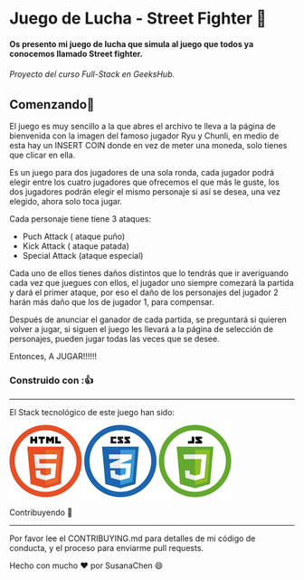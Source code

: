 # Juego de Lucha - Street Fighter 🚀️

#### Os presento mi juego de lucha que simula al juego que todos ya conocemos llamado Street fighter.

###### Proyecto del curso Full-Stack en GeeksHub.

## Comenzando🎉️

El juego es muy sencillo a la que abres el archivo te lleva a la página de bienvenida con la imagen del famoso jugador Ryu y Chunli, en medio de esta hay un INSERT COIN donde en vez de meter una moneda, solo tienes que clicar en ella.

Es un juego para dos jugadores de una sola ronda, cada jugador podrá elegir entre los cuatro jugadores que ofrecemos el que más le guste, los dos jugadores podrán elegir el mismo personaje si así se desea, una vez elegido, ahora solo toca jugar.

Cada personaje tiene tiene 3 ataques:

- Puch Attack ( ataque puño)
- Kick Attack ( ataque patada)
- Special Attack (ataque especial)

Cada uno de ellos tienes daños distintos que lo tendrás que ir averiguando cada vez que juegues con ellos, el jugador uno siempre comezará la partida y dará el primer ataque, por eso el daño de los personajes del jugador 2 harán más daño que los de jugador 1, para compensar.

Después de anunciar el ganador de cada partida, se preguntará si quieren volver a jugar, si siguen el juego les llevará a la página de selección de personajes, pueden jugar todas las veces que se desee.

Entonces, A JUGAR!!!!!!

### Construido con :👍

---

El Stack tecnológico de este juego han sido:

![imagen](Images/readmeimages/html5css3js.png)

Contribuyendo 👀️

---

Por favor lee el CONTRIBUYING.md para detalles de mi código de conducta, y el proceso para enviarme pull requests.

Hecho con mucho ❤️ por SusanaChen 😄
